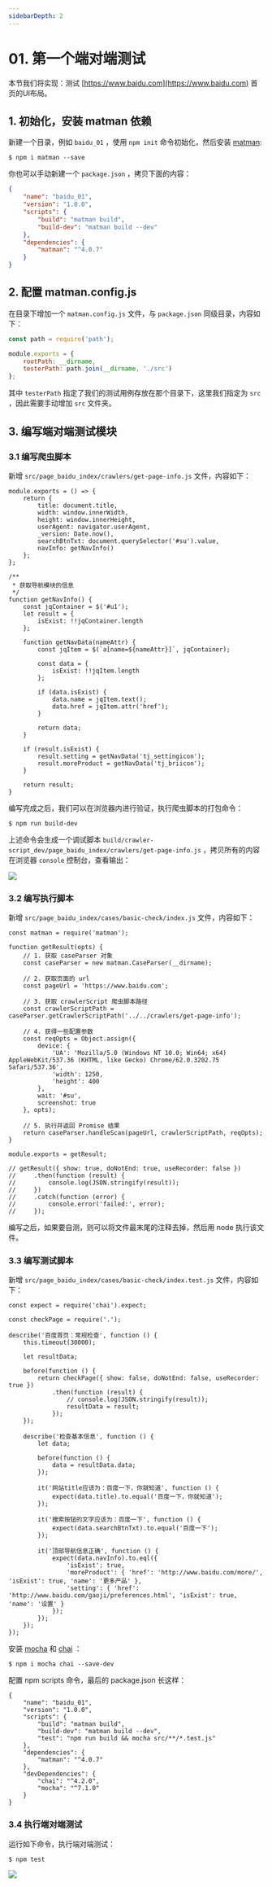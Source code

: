 ```yaml
---
sidebarDepth: 2
---
```


# 01. 第一个端对端测试

本节我们将实现：测试 [https://www.baidu.com](https://www.baidu.com) 首页的UI布局。

## 1. 初始化，安装 matman 依赖

新建一个目录，例如 `baidu_01` ，使用 `npm init` 命令初始化，然后安装 [matman](http://npmjs.com/package/matman):

```
$ npm i matman --save
```

你也可以手动新建一个 `package.json` ，拷贝下面的内容：

```json
{
    "name": "baidu_01",
    "version": "1.0.0",
    "scripts": {
        "build": "matman build",
        "build-dev": "matman build --dev"
    },
    "dependencies": {
        "matman": "^4.0.7"
    }
}
```

## 2. 配置 matman.config.js

在目录下增加一个 `matman.config.js` 文件，与 `package.json` 同级目录，内容如下：

```js
const path = require('path');

module.exports = {
    rootPath: __dirname,
    testerPath: path.join(__dirname, './src')
};
```

其中 `testerPath` 指定了我们的测试用例存放在那个目录下，这里我们指定为 `src` ，因此需要手动增加 `src` 文件夹。

## 3. 编写端对端测试模块

### 3.1 编写爬虫脚本

新增 `src/page_baidu_index/crawlers/get-page-info.js` 文件，内容如下：

```
module.exports = () => {
    return {
        title: document.title,
        width: window.innerWidth,
        height: window.innerHeight,
        userAgent: navigator.userAgent,
        _version: Date.now(),
        searchBtnTxt: document.querySelector('#su').value,
        navInfo: getNavInfo()
    };
};

/**
 * 获取导航模块的信息
 */
function getNavInfo() {
    const jqContainer = $('#u1');
    let result = {
        isExist: !!jqContainer.length
    };

    function getNavData(nameAttr) {
        const jqItem = $(`a[name=${nameAttr}]`, jqContainer);

        const data = {
            isExist: !!jqItem.length
        };

        if (data.isExist) {
            data.name = jqItem.text();
            data.href = jqItem.attr('href');
        }

        return data;
    }

    if (result.isExist) {
        result.setting = getNavData('tj_settingicon');
        result.moreProduct = getNavData('tj_briicon');
    }

    return result;
}
```

编写完成之后，我们可以在浏览器内进行验证，执行爬虫脚本的打包命令：

```
$ npm run build-dev
```

上述命令会生成一个调试脚本 `build/crawler-script_dev/page_baidu_index/crawlers/get-page-info.js` ，拷贝所有的内容在浏览器 `console` 控制台，查看输出：

![](./img/baidu_01_01.jpg)


### 3.2 编写执行脚本

新增 `src/page_baidu_index/cases/basic-check/index.js` 文件，内容如下：

```
const matman = require('matman');

function getResult(opts) {
    // 1. 获取 caseParser 对象
    const caseParser = new matman.CaseParser(__dirname);

    // 2. 获取页面的 url
    const pageUrl = 'https://www.baidu.com';

    // 3. 获取 crawlerScript 爬虫脚本路径
    const crawlerScriptPath = caseParser.getCrawlerScriptPath('../../crawlers/get-page-info');

    // 4. 获得一些配置参数
    const reqOpts = Object.assign({
        device: {
            'UA': 'Mozilla/5.0 (Windows NT 10.0; Win64; x64) AppleWebKit/537.36 (KHTML, like Gecko) Chrome/62.0.3202.75 Safari/537.36',
            'width': 1250,
            'height': 400
        },
        wait: '#su',
        screenshot: true
    }, opts);

    // 5. 执行并返回 Promise 结果
    return caseParser.handleScan(pageUrl, crawlerScriptPath, reqOpts);
}

module.exports = getResult;

// getResult({ show: true, doNotEnd: true, useRecorder: false })
//     .then(function (result) {
//         console.log(JSON.stringify(result));
//     })
//     .catch(function (error) {
//         console.error('failed:', error);
//     });
```

编写之后，如果要自测，则可以将文件最末尾的注释去掉，然后用 node 执行该文件。


### 3.3 编写测试脚本

新增 `src/page_baidu_index/cases/basic-check/index.test.js` 文件，内容如下：

```
const expect = require('chai').expect;

const checkPage = require('.');

describe('百度首页：常规检查', function () {
    this.timeout(30000);

    let resultData;

    before(function () {
        return checkPage({ show: false, doNotEnd: false, useRecorder: true })
            .then(function (result) {
                // console.log(JSON.stringify(result));
                resultData = result;
            });
    });

    describe('检查基本信息', function () {
        let data;

        before(function () {
            data = resultData.data;
        });

        it('网站title应该为：百度一下，你就知道', function () {
            expect(data.title).to.equal('百度一下，你就知道');
        });

        it('搜索按钮的文字应该为：百度一下', function () {
            expect(data.searchBtnTxt).to.equal('百度一下');
        });

        it('顶部导航信息正确', function () {
            expect(data.navInfo).to.eql({
                'isExist': true,
                'moreProduct': { 'href': 'http://www.baidu.com/more/', 'isExist': true, 'name': '更多产品' },
                'setting': { 'href': 'http://www.baidu.com/gaoji/preferences.html', 'isExist': true, 'name': '设置' }
            });
        });
    });
});

```

安装 [mocha](http://npmjs.com/package/mocha) 和 [chai](http://npmjs.com/package/chai) ：

```
$ npm i mocha chai --save-dev
```

配置 npm scripts 命令，最后的 package.json 长这样：

```
{
    "name": "baidu_01",
    "version": "1.0.0",
    "scripts": {
        "build": "matman build",
        "build-dev": "matman build --dev",
        "test": "npm run build && mocha src/**/*.test.js"
    },
    "dependencies": {
        "matman": "^4.0.7"
    },
    "devDependencies": {
        "chai": "^4.2.0",
        "mocha": "^7.1.0"
    }
}
```

### 3.4 执行端对端测试

运行如下命令，执行端对端测试：

```
$ npm test
```

![](./img/baidu_01_02.jpg)